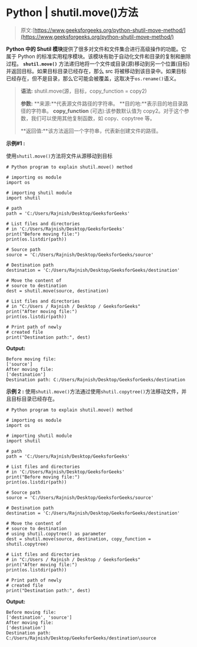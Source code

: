 # Python | shutil.move()方法

> 原文:[https://www.geeksforgeeks.org/python-shutil-move-method/](https://www.geeksforgeeks.org/python-shutil-move-method/)

**Python 中的 Shutil 模块**提供了很多对文件和文件集合进行高级操作的功能。它属于 Python 的标准实用程序模块。该模块有助于自动化文件和目录的复制和删除过程。
**`shutil.move()`** 方法递归地将一个文件或目录(源)移动到另一个位置(目标)并返回目标。如果目标目录已经存在，那么 src 将被移动到该目录中。如果目标已经存在，但不是目录，那么它可能会被覆盖，这取决于`os.rename()`语义。

> **语法:** shutil.move(源，目标，copy_function = copy2)
> 
> **参数:**
> **来源:**代表源文件路径的字符串。
> **目的地:**表示目的地目录路径的字符串。
> **copy_function** (可选):该参数默认值为 copy2。对于这个参数，我们可以使用其他复制函数，如 copy、copytree 等。
> 
> **返回值:**该方法返回一个字符串，代表新创建文件的路径。

**示例#1 :**

使用`shutil.move()`方法将文件从源移动到目标

```
# Python program to explain shutil.move() method 

# importing os module 
import os 

# importing shutil module 
import shutil 

# path 
path = 'C:/Users/Rajnish/Desktop/GeeksforGeeks'

# List files and directories 
# in 'C:/Users/Rajnish/Desktop/GeeksforGeeks' 
print("Before moving file:") 
print(os.listdir(path)) 

# Source path 
source = 'C:/Users/Rajnish/Desktop/GeeksforGeeks/source'

# Destination path 
destination = 'C:/Users/Rajnish/Desktop/GeeksforGeeks/destination'

# Move the content of 
# source to destination 
dest = shutil.move(source, destination) 

# List files and directories 
# in "C:/Users / Rajnish / Desktop / GeeksforGeeks" 
print("After moving file:") 
print(os.listdir(path)) 

# Print path of newly 
# created file 
print("Destination path:", dest) 
```

**Output:**

```
Before moving file:
['source']
After moving file:
['destination']
Destination path: C:/Users/Rajnish/Desktop/GeeksforGeeks/destination

```

**示例 2 :**
使用`shutil.move()`方法通过使用`shutil.copytree()`方法移动文件，并且目标目录已经存在。

```
# Python program to explain shutil.move() method 

# importing os module 
import os 

# importing shutil module 
import shutil 

# path 
path = 'C:/Users/Rajnish/Desktop/GeeksforGeeks'

# List files and directories 
# in 'C:/Users/Rajnish/Desktop/GeeksforGeeks' 
print("Before moving file:") 
print(os.listdir(path)) 

# Source path 
source = 'C:/Users/Rajnish/Desktop/GeeksforGeeks/source'

# Destination path 
destination = 'C:/Users/Rajnish/Desktop/GeeksforGeeks/destination'

# Move the content of 
# source to destination
# using shutil.copytree() as parameter
dest = shutil.move(source, destination, copy_function = shutil.copytree) 

# List files and directories 
# in "C:/Users / Rajnish / Desktop / GeeksforGeeks" 
print("After moving file:") 
print(os.listdir(path)) 

# Print path of newly 
# created file 
print("Destination path:", dest) 
```

**Output:**

```
Before moving file:
['destination', 'source']
After moving file:
['destination']
Destination path: C:/Users/Rajnish/Desktop/GeeksforGeeks/destination\source

```